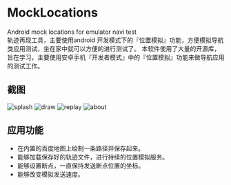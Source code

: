# MockLocations
Android mock locations for emulator navi test  
轨迹再现工具，主要使用android 开发模式下的『位置模拟』功能，方便模拟导航类应用测试，坐在家中就可以方便的进行测试了。
本软件使用了大量的开源库，旨在学习，主要使用安卓手机『开发者模式』中的『位置模拟』功能来做导航应用的测试工作。
## 截图
![splash](https://raw.githubusercontent.com/lulee007/MockLocations/master/screenshot/splash.gif)
![draw](https://raw.githubusercontent.com/lulee007/MockLocations/master/screenshot/draw.gif)
![replay](https://raw.githubusercontent.com/lulee007/MockLocations/master/screenshot/replay.gif)
![about](https://raw.githubusercontent.com/lulee007/MockLocations/master/screenshot/about.png)

## 应用功能
- 在内置的百度地图上绘制一条路径并保存起来。
- 能够加载保存好的轨迹文件，进行持续的位置模拟服务。
- 能够设置断点，一直保持发送断点位置的坐标。
- 能够改变模拟发送速度。

